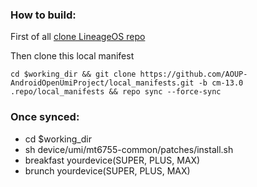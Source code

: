 ### How to build:
First of all [clone LineageOS repo](https://github.com/LineageOS/android/tree/cm-13.0)

Then clone this local manifest

```cd $working_dir && git clone https://github.com/AOUP-AndroidOpenUmiProject/local_manifests.git -b cm-13.0 .repo/local_manifests && repo sync --force-sync```

### Once synced:

* cd $working_dir
* sh device/umi/mt6755-common/patches/install.sh
* breakfast yourdevice(SUPER, PLUS, MAX)
* brunch yourdevice(SUPER, PLUS, MAX)

